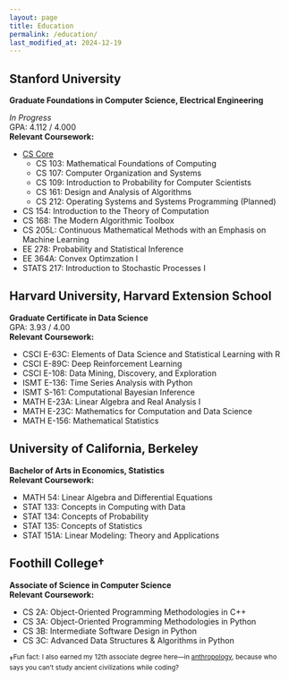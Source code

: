 ```yaml
---
layout: page
title: Education
permalink: /education/
last_modified_at: 2024-12-19
---
```


## Stanford University  
**Graduate Foundations in Computer Science, Electrical Engineering**

*In Progress*  
GPA: 4.112 / 4.000  
**Relevant Coursework:**
- [CS Core](https://www.cs.stanford.edu/bs-core-requirements)
    - CS 103: Mathematical Foundations of Computing
    - CS 107: Computer Organization and Systems
    - CS 109: Introduction to Probability for Computer Scientists
    - CS 161: Design and Analysis of Algorithms
    - CS 212: Operating Systems and Systems Programming (Planned)
- CS 154: Introduction to the Theory of Computation
- CS 168: The Modern Algorithmic Toolbox
- CS 205L: Continuous Mathematical Methods with an Emphasis on Machine Learning
- EE 278: Probability and Statistical Inference
- EE 364A: Convex Optimzation I
- STATS 217: Introduction to Stochastic Processes I

## Harvard University, Harvard Extension School  
**Graduate Certificate in Data Science**  
GPA: 3.93 / 4.00  
**Relevant Coursework:**
- CSCI E-63C: Elements of Data Science and Statistical Learning with R
- CSCI E-89C: Deep Reinforcement Learning
- CSCI E-108: Data Mining, Discovery, and Exploration
- ISMT E-136: Time Series Analysis with Python
- ISMT S-161: Computational Bayesian Inference
- MATH E-23A: Linear Algebra and Real Analysis I
- MATH E-23C: Mathematics for Computation and Data Science
- MATH E-156: Mathematical Statistics

## University of California, Berkeley  
**Bachelor of Arts in Economics, Statistics**  
**Relevant Coursework:**
- MATH 54: Linear Algebra and Differential Equations
- STAT 133: Concepts in Computing with Data
- STAT 134: Concepts of Probability
- STAT 135: Concepts of Statistics
- STAT 151A: Linear Modeling: Theory and Applications

## Foothill College†
**Associate of Science in Computer Science**  
**Relevant Coursework:**
- CS 2A: Object-Oriented Programming Methodologies in C++
- CS 3A: Object-Oriented Programming Methodologies in Python
- CS 3B: Intermediate Software Design in Python
- CS 3C: Advanced Data Structures & Algorithms in Python

†<sup>Fun fact: I also earned my 12th associate degree here—in [anthropology](https://www.parchment.com/u/award/c7daeb8936ad05b0d087c9b09669e0ae), because who says you can’t study ancient civilizations while coding?</sup>

